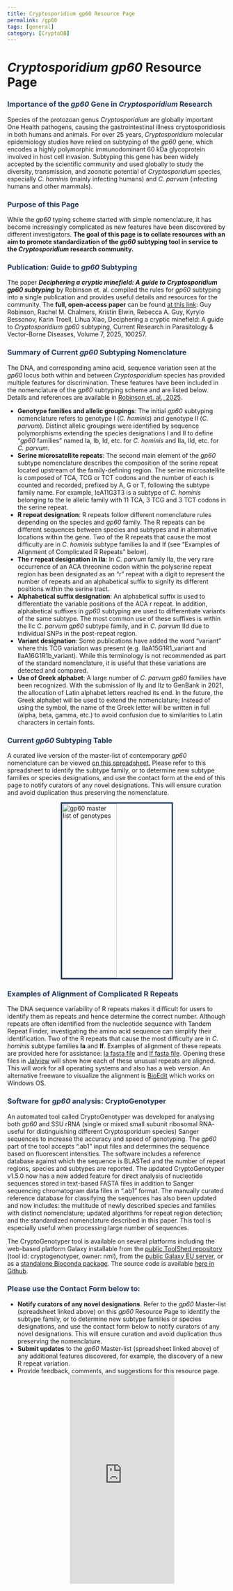 ```yaml
---
title: Cryptosporidium gp60 Resource Page
permalink: /gp60
tags: [general]
category: [CryptoDB]
---
```

<style>

div.method-details {
  margin: 2em;
}

h3 {
  color: #213860;
}

.center {
  display: block;
  margin-left: auto;
  margin-right: auto;
  width: 50%;
}

img {
  border: 3px solid #213860;
}

</style>

<h1><i>Cryptosporidium gp60</i> Resource Page</h1>

<div class="static-content"> 

<h3>Importance of the <i>gp60</i> Gene in <i>Cryptosporidium</i> Research</h3>
Species of the protozoan genus <i>Cryptosporidium</i> are globally important One Health pathogens, causing the gastrointestinal illness cryptosporidiosis in both humans and animals. For over 25 years, <i>Cryptosporidium</i> molecular epidemiology studies have relied on subtyping of the <i>gp60</i> gene, which encodes a highly polymorphic immunodominant 60 kDa glycoprotein involved in host cell invasion. Subtyping this gene has been widely accepted by the scientific community and used globally to study the diversity, transmission, and zoonotic potential of <i>Cryptosporidium</i> species, especially <i>C. hominis</i> (mainly infecting humans) and <i>C. parvum</i> (infecting humans and other mammals).

<h3>Purpose of this Page</h3>
While the <i>gp60</i> typing scheme started with simple nomenclature, it has become increasingly complicated as new features have been discovered by different investigators. <b>The goal of this page is to collate resources with an aim to promote standardization of the <i>gp60</i> subtyping tool in service to the <i>Cryptosporidium</i> research community.</b>

<h3>Publication: Guide to <i>gp60</i> Subtyping</h3>
The paper <i><b>Deciphering a cryptic minefield: A guide to Cryptosporidium gp60 subtyping</b></i> by Robinson et. al. compiled the rules for <i>gp60</i> subtyping into a single publication and provides useful details and resources for the community. The <b>full, open-access paper</b> can be found <a href="https://doi.org/10.1016/j.crpvbd.2025.100257" target="_blank">at this link</a>: Guy Robinson, Rachel M. Chalmers, Kristin Elwin, Rebecca A. Guy, Kyrylo Bessonov, Karin Troell, Lihua Xiao, Deciphering a cryptic minefield: A guide to <i>Cryptosporidium gp60</i> subtyping, Current Research in Parasitology & Vector-Borne Diseases, Volume 7, 2025, 100257.

<h3>Summary of Current <i>gp60</i> Subtyping Nomenclature</h3>
The DNA, and corresponding amino acid, sequence variation seen at the <i>gp60</i> locus both within and between <i>Cryptosporidium</i> species has provided multiple features for discrimination. These features have been included in the nomenclature of the <i>gp60</i> subtyping scheme and are listed below. Details and references are available in <a href="https://doi.org/10.1016/j.crpvbd.2025.100257" target="_blank">Robinson et. al., 2025</a>.
       <ul>
        <li><b>Genotype families and allelic groupings</b>: The initial <i>gp60</i> subtyping nomenclature refers to genotype I (<i>C. hominis</i>) and genotype II (<i>C. parvum</i>). Distinct allelic groupings were identified by sequence polymorphisms extending the species designations I and II to define “<i>gp60</i> families” named Ia, Ib, Id, etc. for <i>C. hominis</i> and IIa, IId, etc. for <i>C. parvum</i>.</li>
        <li><b>Serine microsatellite repeats</b>: The second main element of the <i>gp60</i> subtype nomenclature describes the composition of the serine repeat located upstream of the family-defining region. The serine microsatellite is composed of TCA, TCG or TCT codons and the number of each is counted and recorded, prefixed by A, G or T, following the subtype family name. For example, IeA11G3T3 is a subtype of <i>C. hominis</i> belonging to the Ie allelic family with 11 TCA, 3 TCG and 3 TCT codons in the serine repeat.</li>
        <li><b>R repeat designation</b>: R repeats follow different nomenclature rules depending on the species and <i>gp60</i> family. The R repeats can be different sequences between species and subtypes and in alternative locations within the gene. Two of the R repeats that cause the most difficulty are in <i>C. hominis</i> subtype families Ia and If (see “Examples of Alignment of Complicated R Repeats” below).</li>
        <li><b>The r repeat designation in IIa</b>: In <i>C. parvum</i> family IIa, the very rare occurrence of an ACA threonine codon within the polyserine repeat region has been designated as an “r” repeat with a digit to represent the number of repeats and an alphabetical suffix to signify its different positions within the serine tract.</li>
        <li><b>Alphabetical suffix designation</b>: An alphabetical suffix is used to differentiate the variable positions of the ACA r repeat. In addition, alphabetical suffixes in <i>gp60</i> subtyping are used to differentiate variants of the same subtype. The most common use of these suffixes is within the IIc <i>C. parvum gp60</i> subtype family, and in <i>C. parvum</i> IId due to individual SNPs in the post-repeat region.</li>
        <li><b>Variant designation</b>: Some publications have added the word “variant” where this TCG variation was present (e.g. IIaA15G1R1_variant and IIaA16G1R1b_variant). While this terminology is not recommended as part of the standard nomenclature, it is useful that these variations are detected and compared.</li>
        <li><b>Use of Greek alphabet</b>: A large number of <i>C. parvum gp60</i> families have been recognized. With the submission of IIy and IIz to GenBank in 2021, the allocation of Latin alphabet letters reached its end. In the future, the Greek alphabet will be used to extend the nomenclature; Instead of using the symbol, the name of the Greek letter will be written in full (alpha, beta, gamma, etc.) to avoid confusion due to similarities to Latin characters in certain fonts.</li>
        </ul>

<h3>Current <i>gp60</i> Subtyping Table</h3>
A curated live version of the master-list of contemporary <i>gp60</i> nomenclature can be viewed <a href="https://docs.google.com/spreadsheets/d/1kXc0lTZFI9tMNX9z2oak3p6fG313BkYD/edit?usp=sharing&ouid=114734658019778190878&rtpof=true&sd=true" target="_blank">on this spreadsheet.</a> Please refer to this spreadsheet to identify the subtype family, or to determine new subtype families or species designations, and use the contact form at the end of this page to notify curators of any novel designations. This will ensure curation and avoid duplication thus preserving the nomenclature.

<a href="https://docs.google.com/spreadsheets/d/1kXc0lTZFI9tMNX9z2oak3p6fG313BkYD/edit?usp=sharing&ouid=114734658019778190878&rtpof=true&sd=true"><img src="{{'/assets/images/resources_tools/gp60_master_list_image.png'| absolute_url}}" alt="gp60 master list of genotypes" width="800px" height="400px" class="center"> </a>

<h3>Examples of Alignment of Complicated R Repeats</h3>
The DNA sequence variability of R repeats makes it difficult for users to identify them as repeats and hence determine the correct number. Although repeats are often identified from the nucleotide sequence with Tandem Repeat Finder, investigating the amino acid sequence can simplify their identification. Two of the R repeats that cause the most difficulty are in <i>C. hominis</i> subtype families <b>Ia</b> and <b>If</b>. Examples of alignment of these repeats are provided here for assistance: <a target="_blank" href="{{'/documents/gp60_Ia_R_repeat_alignment.fas' | absolute_url}}">Ia fasta file</a> and <a target="_blank" href="{{'/documents/gp60_If_R_repeat_alignment.fas' | absolute_url}}">If fasta file</a>. Opening these files in <a href="https://www.jalview.org/" target="_blank">Jalview</a> will show how each of these unusual repeats are aligned. This will work for all operating systems and also has a web version. An alternative freeware to visualize the alignment is <a href="https://bioedit.software.informer.com/download/" target="_blank">BioEdit</a> which works on Windows OS. 

<h3> Software for <i>gp60</i> analysis: CryptoGenotyper</h3>
An automated tool called CryptoGenotyper was developed for analysing both <i>gp60</i> and SSU rRNA (single or mixed small subunit ribosomal RNA- useful for distinguishing different Cryptosporidum species) Sanger sequences to increase the accuracy and speed of genotyping. The <i>gp60</i> part of the tool accepts “.ab1” input files and determines the sequence based on fluorescent intensities. The software includes a reference database against which the sequence is BLASTed and the number of repeat regions, species and subtypes are reported. The updated CryptoGenotyper v1.5.0 now has a new added feature for direct analysis of nucleotide sequences stored in text-based FASTA files in addition to Sanger sequencing chromatogram data files in “.ab1” format. The manually curated reference database for classifying the sequences has also been updated and now includes: the multitude of newly described species and families with distinct nomenclature; updated algorithms for repeat region detection; and the standardized nomenclature described in this paper. This tool is especially useful when processing large number of sequences.
<p>The CryptoGenotyper tool is available on several platforms including the web-based platform Galaxy installable from the <a href="https://toolshed.g2.bx.psu.edu/" target="_blank">public ToolShed repository</a> (tool id: cryptogenotyper, owner: nml), from the <a href="https://usegalaxy.eu/root?tool_id=CryptoGenotyper" target="_blank">public Galaxy EU server</a>, or as a <a href="https://anaconda.org/bioconda/cryptogenotyper" target="_blank">standalone Bioconda package</a>. The source code is available <a href="https://github.com/phac-nml/CryptoGenotyper" target="_blank">here in Github</a>.</p>

<h3> Please use the Contact Form below to:</h3>
<ul>
<li><b>Notify curators of any novel designations</b>. Refer to the <i>gp60</i> Master-list (spreadsheet linked above) on this <i>gp60</i> Resource Page to identify the subtype family, or to determine new subtype families or species designations, and use the contact form below to notify curators of any novel designations. This will ensure curation and avoid duplication thus preserving the nomenclature.</li>
<li><b>Submit updates</b> to the <i>gp60</i> Master-list (spreadsheet linked above) of any additional features discovered, for example, the discovery of a new R repeat variation.</li>
<li>Provide feedback, comments, and suggestions for this resource page.</li>

<iframe width="640px" height="480px" src="https://docs.google.com/forms/d/e/1FAIpQLSfpWT6hfnOkfXcjm_OIqtVTmSCZCkjimOsx5b6PMUb8DISgyg/viewform?embedded=true" frameborder="0" marginwidth="0" marginheight="0" style="border: none; max-width:100%; max-height:100vh" class="center" allowfullscreen webkitallowfullscreen mozallowfullscreen msallowfullscreen> </iframe>
